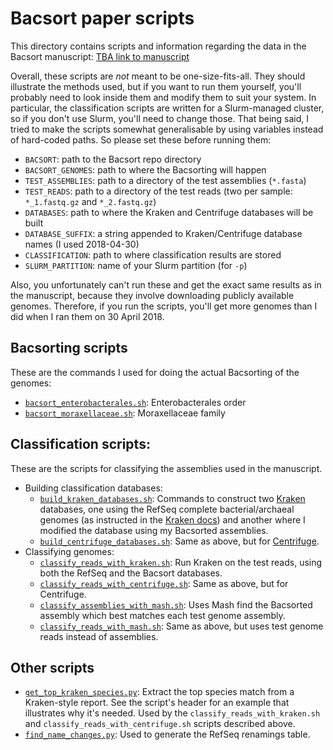 # Bacsort paper scripts

This directory contains scripts and information regarding the data in the Bacsort manuscript:
[TBA link to manuscript](URL)

Overall, these scripts are _not_ meant to be one-size-fits-all. They should illustrate the methods used, but if you want to run them yourself, you'll probably need to look inside them and modify them to suit your system. In particular, the classification scripts are written for a Slurm-managed cluster, so if you don't use Slurm, you'll need to change those. That being said, I tried to make the scripts somewhat generalisable by using variables instead of hard-coded paths. So please set these before running them:
* `BACSORT`: path to the Bacsort repo directory
* `BACSORT_GENOMES`: path to where the Bacsorting will happen
* `TEST_ASSEMBLIES`: path to a directory of the test assemblies (`*.fasta`)
* `TEST_READS`: path to a directory of the test reads (two per sample: `*_1.fastq.gz` and `*_2.fastq.gz`)
* `DATABASES`: path to where the Kraken and Centrifuge databases will be built
* `DATABASE_SUFFIX`: a string appended to Kraken/Centrifuge database names (I used 2018-04-30)
* `CLASSIFICATION`: path to where classification results are stored
* `SLURM_PARTITION`: name of your Slurm partition (for `-p`)

Also, you unfortunately can't run these and get the exact same results as in the manuscript, because they involve downloading publicly available genomes. Therefore, if you run the scripts, you'll get more genomes than I did when I ran them on 30 April 2018.



## Bacsorting scripts

These are the commands I used for doing the actual Bacsorting of the genomes:

* [`bacsort_enterobacterales.sh`](bacsort_enterobacterales.sh): Enterobacterales order
* [`bacsort_moraxellaceae.sh`](bacsort_moraxellaceae.sh): Moraxellaceae family



## Classification scripts:

These are the scripts for classifying the assemblies used in the manuscript.

* Building classification databases:
  * [`build_kraken_databases.sh`](build_kraken_databases.sh): Commands to construct two [Kraken](http://ccb.jhu.edu/software/kraken/) databases, one using the RefSeq complete bacterial/archaeal genomes (as instructed in the [Kraken docs](http://ccb.jhu.edu/software/kraken/MANUAL.html#custom-databases)) and another where I modified the database using my Bacsorted assemblies.
  * [`build_centrifuge_databases.sh`](build_centrifuge_databases.sh): Same as above, but for [Centrifuge](http://www.ccb.jhu.edu/software/centrifuge/).
* Classifying genomes:
  * [`classify_reads_with_kraken.sh`](classify_reads_with_kraken.sh): Run Kraken on the test reads, using both the RefSeq and the Bacsort databases.
  * [`classify_reads_with_centrifuge.sh`](classify_reads_with_centrifuge.sh): Same as above, but for Centrifuge.
  * [`classify_assemblies_with_mash.sh`](classify_assemblies_with_mash.sh): Uses Mash find the Bacsorted assembly which best matches each test genome assembly.
  * [`classify_reads_with_mash.sh`](classify_reads_with_mash.sh): Same as above, but uses test genome reads instead of assemblies.



## Other scripts

* [`get_top_kraken_species.py`](get_top_kraken_species.py): Extract the top species match from a Kraken-style report. See the script's header for an example that illustrates why it's needed. Used by the `classify_reads_with_kraken.sh` and `classify_reads_with_centrifuge.sh` scripts described above.
* [`find_name_changes.py`](find_name_changes.py): Used to generate the RefSeq renamings table.
